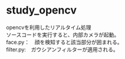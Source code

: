 # study_opencv
opencvを利用したリアルタイム処理<br>
ソースコードを実行すると、内部カメラが起動。<br>
face.py：　顔を検知すると該当部分が囲まれる。<br>
filter.py:　ガウシアンフィルターが適用される。<br>
